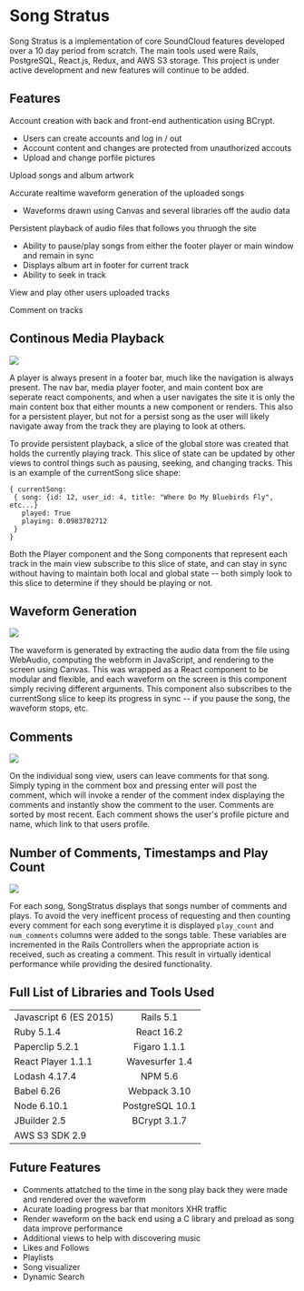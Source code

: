 # Song Stratus

Song Stratus is a implementation of core SoundCloud features developed over a 10 day period from scratch. The main tools used were Rails, PostgreSQL, React.js, Redux, and AWS S3 storage. This project is under active development and new features will continue to be added. 

## Features 

Account creation with back and front-end authentication using BCrypt.
  * Users can create accounts and log in / out 
  * Account content and changes are protected from unauthorized accouts 
  * Upload and change porfile pictures
  
 Upload songs and album artwork 
  
 Accurate realtime waveform generation of the uploaded songs
   *  Waveforms drawn using Canvas and several libraries off the audio data
 
 Persistent playback of audio files that follows you thruogh the site 
   * Ability to pause/play songs from either the footer player or main window and remain in sync 
   * Displays album art in footer for current track
   * Ability to seek in track 
    
View and play other users uploaded tracks 
 
Comment on tracks 

## Continous Media Playback 

<img src="https://i.imgur.com/ap3wa6u.jpg"/>

A player is always present in a footer bar, much like the navigation is always present. The nav bar, media player footer, and main content box are seperate react components, and when a user navigates the site it is only the main content box that either mounts a new component or renders. This also for a persistent player, but not for a persist song as the user will likely navigate away from the track they are playing to look at others. 

To provide persistent playback, a slice of the global store was created that holds the currently playing track. This slice of state can be updated by other views to control things such as pausing, seeking, and changing tracks. This is an example of the currentSong slice shape: 

```
{ currentSong: 
 { song: {id: 12, user_id: 4, title: "Where Do My Bluebirds Fly", etc...}
   played: True
   playing: 0.0983782712
 }
}
```

Both the Player component and the Song components that represent each track in the main view subscribe to this slice of state, and can stay in sync without having to maintain both local and global state -- both simply look to this slice to determine if they should be playing or not. 
  
## Waveform Generation 

<img src="https://imgur.com/8hcY3eJ"/>

The waveform is generated by extracting the audio data from the file using WebAudio, computing the webform in JavaScript, and rendering to the screen using Canvas. This was wrapped as a React component to be modular and flexible, and each waveform on the screen is this component simply reciving different arguments. This component also subscribes to the currentSong slice to keep its progress in sync -- if you pause the song, the waveform stops, etc. 
 
## Comments 

<img src="https://imgur.com/jTmPDs7"/>

On the individual song view, users can leave comments for that song. Simply typing in the comment box and pressing enter will post the comment, which will invoke a render of the comment index displaying the comments and instantly show the comment to the user. Comments are sorted by most recent. Each comment shows the user's profile picture and name, which link to that users profile. 

## Number of Comments, Timestamps and Play Count 

<img src="https://imgur.com/KdxuHyM"/>

For each song, SongStratus displays that songs number of comments and plays. To avoid the very inefficent process of requesting and then counting every comment for each song everytime it is displayed ```play_count``` and ```num_comments``` columns were added to the songs table. These variables are incremented in the Rails Controllers when the appropriate action is received, such as creating a comment. This result in virtually identical performance while providing the desired functionality. 


## Full List of Libraries and Tools Used    
|       |    |  
| ------------- |:-------------:| 
| Javascript 6 (ES 2015)     | Rails 5.1 | 
|  Ruby 5.1.4    | React 16.2    |  
| Paperclip 5.2.1 | Figaro 1.1.1   |  
|React Player 1.1.1| Wavesurfer 1.4| 
| Lodash 4.17.4 | NPM 5.6 | 
| Babel 6.26 | Webpack 3.10 |
| Node 6.10.1   | PostgreSQL 10.1  |
| JBuilder 2.5   | BCrypt 3.1.7  |
| AWS S3 SDK 2.9 |  |

## Future Features 
* Comments attatched to the time in the song play back they were made and rendered over the waveform 
* Acurate loading progress bar that monitors XHR traffic 
* Render waveform on the back end using a C library and preload as song data improve performance
* Additional views to help with discovering music 
* Likes and Follows 
* Playlists 
* Song visualizer
* Dynamic Search 
